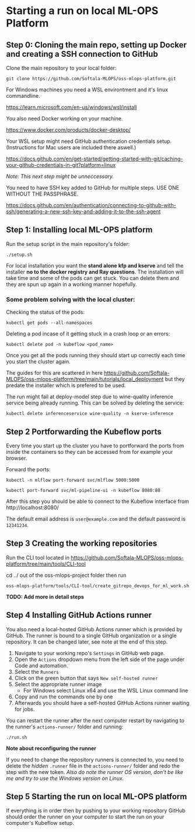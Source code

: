 # Starting a run on local ML-OPS Platform

## Step 0: Cloning the main repo, setting up Docker and creating a SSH connection to GitHub

Clone the main repository to your local folder:

```
git clone https://github.com/Softala-MLOPS/oss-mlops-platform.git
```
For Windows machines you need a WSL environtment and it's linux commandline.

https://learn.microsoft.com/en-us/windows/wsl/install

You also need Docker working on your machine.

https://www.docker.com/products/docker-desktop/

Your WSL setup might need GitHub authentication credentials setup. (Instructions for Mac users are included there aswell.)

https://docs.github.com/en/get-started/getting-started-with-git/caching-your-github-credentials-in-git?platform=linux

*Note: This next step might be unneccessary.* 

You need to have SSH key added to GitHub for multiple steps. USE ONE WITHOUT THE PASSPHRASE. 

https://docs.github.com/en/authentication/connecting-to-github-with-ssh/generating-a-new-ssh-key-and-adding-it-to-the-ssh-agent

## Step 1: Installing local ML-OPS platform

Run the setup script in the main repository's folder:

```
./setup.sh
```
For local installation you want the **stand alone kfp and kserve** and tell the installer **no to the docker registry and Ray questions**. The installation will take time and some of the pods can get stuck. You can delete them and they are spun up again in a working manner hopefully.

### Some problem solving with the local cluster:

Checking the status of the pods:

```
kubectl get pods --all-namespaces
```

Deleting a pod incase of it getting stuck in a crash loop or an errors:
```
kubectl delete pod -n kubeflow <pod_name>
```
Once you get all the pods running they should start up correctly each time you start the cluster again.

The guides for this are scattered in here https://github.com/Softala-MLOPS/oss-mlops-platform/tree/main/tutorials/local_deployment but they predate the installer which is prefered to be used.

The run might fail at deploy-model step due to wine-quality inference service being already running. This can be solved by deleting the service:

```
kubectl delete inferenceservice wine-quality -n kserve-inference
```

## Step 2 Portforwarding the Kubeflow ports

Every time you start up the cluster you have to portforward the ports from inside the containers so they can be accessed from for example your browser.

Forward the ports:
```
kubectl -n mlflow port-forward svc/mlflow 5000:5000
```

```
kubectl port-forward svc/ml-pipeline-ui -n kubeflow 8080:80
```

After this step you should be able to connect to the Kubeflow interface from http://localhost:8080/

The default email address is `user@example.com` and the default password is `12341234`.

## Step 3 Creating the working repositories

Run the CLI tool located in https://github.com/Softala-MLOPS/oss-mlops-platform/tree/main/tools/CLI-tool

cd ../ out of the oss-mlops-project folder then run

```
oss-mlops-platform/tools/CLI-tool/create_gitrepo_devops_for_ml_work.sh
```
**TODO: Add more in detail steps**

## Step 4 Installing GitHub Actions runner

You also need a local-hosted GitHub Actions runner which is provided by GitHub. The runner is bound to a single GitHub organization or a single repository. It can be changed later, see note at the end of this step.

1. Navigate to your working repo's `Settings` in GitHub web page.
2. Open the `Actions` dropdown menu from the left side of the page under Code and automation.
3. Select the `Runners`
4. Click on the green button that says `New self-hosted runner`
5. Select the appropriate runner image 
   - For Windows select Linux x64 and use the WSL Linux command line
6. Copy and run the commands one by one
7. Afterwards you should have a self-hosted GitHub Actions runner waiting for jobs.

You can restart the runner after the next computer restart by navigating to the runner's `actions-runner/` folder and running:

```
./run.sh
```

**Note about reconfiguring the runner**

If you need to change the repository runners is connected to, you need to delete the *hidden* `.runner` file in the `actions-runner/` folder and redo the step with the new token. *Also do note the runner OS version, don't be like me and try to use the Windows version on Linux.*

## Step 5 Starting the run on local ML-OPS platform

If everything is in order then by pushing to your working repository GitHub should order the runner on your computer to start the run on your computer's Kubeflow setup.
